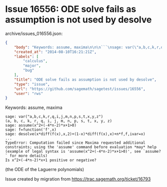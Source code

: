 # Issue 16556: ODE solve fails as assumption is not used by desolve

archive/issues_016556.json:
```json
{
    "body": "Keywords: assume, maxima\n\n\n```\nsage: var(\"a,b,c,k,r,q,i,j,m,n,p,s,t,x,y,z\")\n(a, b, c, k, r, q, i, j, m, n, p, s, t, x, y, z)\nsage: assume(x^2+(-4*n-2)*x+1>0)\nsage: f=function('f',x)\nsage: desolve(x*diff(f(x),x,2)+(1-x)*diff(f(x),x)+n*f,f,ivar=x)\n...\nTypeError: Computation failed since Maxima requested additional constraints; using the 'assume' command before evaluation *may* help (example of legal syntax is 'assume(x^2+(-4*n-2)*x+1>0)', see `assume?` for more details)\nIs x^2+(-4*n-2)*x+1 positive or negative?\n```\n\n(the ODE of the Laguerre polynomials)\n\nIssue created by migration from https://trac.sagemath.org/ticket/16793\n\n",
    "created_at": "2014-08-10T16:21:21Z",
    "labels": [
        "calculus",
        "major",
        "bug"
    ],
    "title": "ODE solve fails as assumption is not used by desolve",
    "type": "issue",
    "url": "https://github.com/sagemath/sagetest/issues/16556",
    "user": "rws"
}
```
Keywords: assume, maxima


```
sage: var("a,b,c,k,r,q,i,j,m,n,p,s,t,x,y,z")
(a, b, c, k, r, q, i, j, m, n, p, s, t, x, y, z)
sage: assume(x^2+(-4*n-2)*x+1>0)
sage: f=function('f',x)
sage: desolve(x*diff(f(x),x,2)+(1-x)*diff(f(x),x)+n*f,f,ivar=x)
...
TypeError: Computation failed since Maxima requested additional constraints; using the 'assume' command before evaluation *may* help (example of legal syntax is 'assume(x^2+(-4*n-2)*x+1>0)', see `assume?` for more details)
Is x^2+(-4*n-2)*x+1 positive or negative?
```

(the ODE of the Laguerre polynomials)

Issue created by migration from https://trac.sagemath.org/ticket/16793


